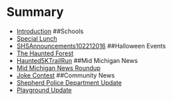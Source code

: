 # Summary

* [Introduction](README.md)
##Schools
* [Special Lunch](special_lunch.md)
* [SHSAnnouncements102212016](shsannouncements102212016.md)
##Halloween Events
* [The Haunted Forest](thehauntedforest.md)
* [Haunted5KTrailRun](haunted5ktrailrun.md)
##Mid Michigan News
* [Mid Michigan News Roundup](midmichiganroundup10212016.md)
* [Joke Contest](jokecontest.md)
##Community News
* [Shepherd Police Department Update](phonelarceny.md)
* [Playground Update](playgroundupdate.md)

